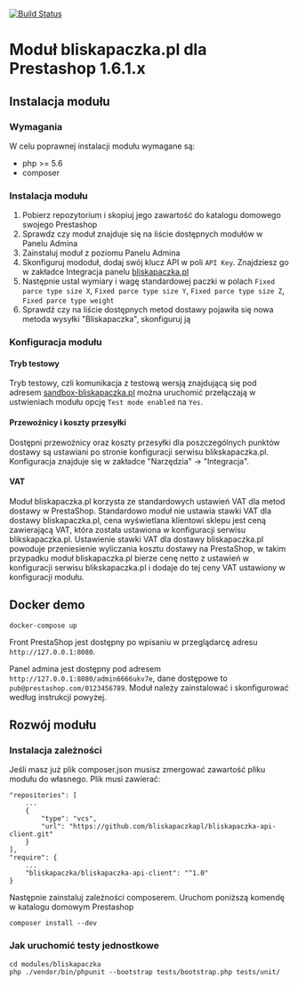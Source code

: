 [![Build Status](https://travis-ci.org/bliskapaczkapl/prestashop.svg?branch=master)](https://travis-ci.org/bliskapaczkapl/prestashop)

# Moduł bliskapaczka.pl dla Prestashop 1.6.1.x 

## Instalacja modułu

### Wymagania
W celu poprawnej instalacji modułu wymagane są:
- php >= 5.6
- composer

### Instalacja modułu
1. Pobierz repozytorium i skopiuj jego zawartość do katalogu domowego swojego Prestashop
1. Sprawdz czy moduł znajduje się na liście dostępnych modułów w Panelu Admina
1. Zainstaluj moduł z poziomu Panelu Admina
1. Skonfiguruj mododuł, dodaj swój klucz API w poli `API Key`. Znajdziesz go w zakładce Integracja panelu [bliskapaczka.pl](http://bliskapaczka.pl/panel/integracja)
1. Następnie ustal wymiary i wagę standardowej paczki w polach `Fixed parce type size X`, `Fixed parce type size Y`, `Fixed parce type size Z`, `Fixed parce type weight`
1. Sprawdź czy na liście dostępnych metod dostawy pojawiła się nowa metoda wysyłki "Bliskapaczka", skonfiguruj ją

### Konfiguracja modułu

#### Tryb testowy

Tryb testowy, czli komunikacja z testową wersją znajdującą się pod adresem [sandbox-bliskapaczka.pl](https://sandbox-bliskapaczka.pl/) można uruchomić przełączają w ustwieniach modułu opcję `Test mode enabled` na `Yes`.

#### Przewoźnicy i koszty przesyłki

Dostępni przewoźnicy oraz koszty przesyłki dla poszczególnych punktów dostawy są ustawiani po stronie konfiguracji serwisu blikskapaczka.pl. Konfiguracja znajduje się w zakładce "Narzędzia" -> "Integracja".

#### VAT

Moduł bliskapaczka.pl korzysta ze standardowych ustawień VAT dla metod dostawy w PrestaShop. Standardowo moduł nie ustawia stawki VAT dla dostawy bliskapaczka.pl, cena wyświetlana klientowi sklepu jest ceną zawierającą VAT, która została ustawiona w konfiguracji serwisu blikskapaczka.pl. Ustawienie stawki VAT  dla dostawy bliskapaczka.pl  powoduje przeniesienie wyliczania kosztu dostawy na PrestaShop, w takim przypadku moduł bliskapaczka.pl bierze cenę netto z ustawień w konfiguracji serwisu blikskapaczka.pl i dodaje do tej ceny VAT ustawiony w konfiguracji modułu.

## Docker demo

`docker-compose up`

Front PrestaShop jest dostępny po wpisaniu w przeglądarcę adresu `http://127.0.0.1:8080`.

Panel admina jest dostępny pod adresem  `http://127.0.0.1:8080/admin6666ukv7e`, dane dostępowe to `pub@prestashop.com/0123456789`. Moduł należy zainstalować i skonfigurować według instrukcji powyżej.

## Rozwój modułu

### Instalacja zależności
Jeśli masz już plik composer.json musisz zmergować zawartość pliku modułu do własnego. Plik musi zawierać:
```
"repositories": [
    ...
    {
        "type": "vcs",
        "url": "https://github.com/bliskapaczkapl/bliskapaczka-api-client.git"
    }
],
"require": {
    ...
    "bliskapaczka/bliskapaczka-api-client": "^1.0"
}
```
Następnie zainstaluj zależności composerem. Uruchom poniższą komendę w katalogu domowym Prestashop
```
composer install --dev
```

### Jak uruchomić testy jednostkowe
```
cd modules/bliskapaczka
php ./vendor/bin/phpunit --bootstrap tests/bootstrap.php tests/unit/
```
